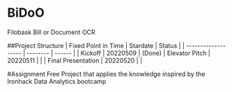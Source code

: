 # BiDoO
Filobask Bill or Document OCR

##Project Structure
| Fixed Point in Time | Stardate | Status |
| ------------------- | -------- | ------ |
| Kickoff | 20220509 | (Done)
| Elevator Pitch | 20220511 |  |
| Final Presentation | 20220520 |  |

#Assignment
Free Project that applies the knowledge inspired by the Ironhack Data Analytics bootcamp